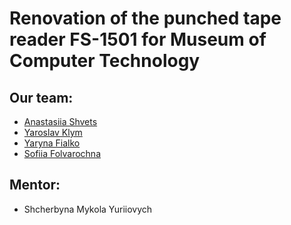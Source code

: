 # Renovation of the punched tape reader FS-1501 for Museum of Computer Technology
## Our team:
- [Anastasiia Shvets](https://github.com/shnasta)
- [Yaroslav Klym](https://github.com/KOlegaBB)
- [Yaryna Fialko](https://github.com/YarynaFialko)
- [Sofiia Folvarochna](https://github.com/sofiiafolv)
## Mentor:
- Shcherbyna Mykola Yuriiovych
